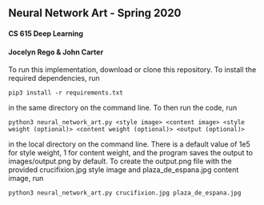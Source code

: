 ## Neural Network Art - Spring 2020  
#### CS 615 Deep Learning 
#### Jocelyn Rego & John Carter  


To run this implementation, download or clone this repository. To install the required dependencies, run 
```
pip3 install -r requirements.txt
```
in the same directory on the command line. To then run the code, run
```
python3 neural_network_art.py <style image> <content image> <style weight (optional)> <content weight (optional)> <output (optional)>
```
in the local directory on the command line. There is a default value of 1e5 for style weight, 1 for content weight, and the program saves the output to images/output.png by default. To create the output.png file with the provided crucifixion.jpg style image and plaza_de_espana.jpg content image, run
```
python3 neural_network_art.py crucifixion.jpg plaza_de_espana.jpg
```